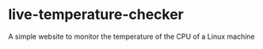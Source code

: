 # live-temperature-checker
A simple website to monitor the temperature of the CPU of a Linux machine
